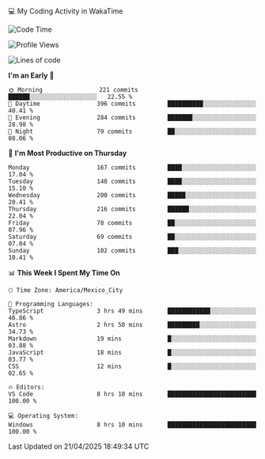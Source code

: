 💻 My Coding Activity in WakaTime
<!--START_SECTION:waka-->
![Code Time](http://img.shields.io/badge/Code%20Time-354%20hrs%207%20mins-blue)

![Profile Views](http://img.shields.io/badge/Profile%20Views-0-blue)

![Lines of code](https://img.shields.io/badge/From%20Hello%20World%20I%27ve%20Written-1.9%20million%20lines%20of%20code-blue)

**I'm an Early 🐤** 

```text
🌞 Morning                221 commits         ██████░░░░░░░░░░░░░░░░░░░   22.55 % 
🌆 Daytime                396 commits         ██████████░░░░░░░░░░░░░░░   40.41 % 
🌃 Evening                284 commits         ███████░░░░░░░░░░░░░░░░░░   28.98 % 
🌙 Night                  79 commits          ██░░░░░░░░░░░░░░░░░░░░░░░   08.06 % 
```
📅 **I'm Most Productive on Thursday** 

```text
Monday                   167 commits         ████░░░░░░░░░░░░░░░░░░░░░   17.04 % 
Tuesday                  148 commits         ████░░░░░░░░░░░░░░░░░░░░░   15.10 % 
Wednesday                200 commits         █████░░░░░░░░░░░░░░░░░░░░   20.41 % 
Thursday                 216 commits         ██████░░░░░░░░░░░░░░░░░░░   22.04 % 
Friday                   78 commits          ██░░░░░░░░░░░░░░░░░░░░░░░   07.96 % 
Saturday                 69 commits          ██░░░░░░░░░░░░░░░░░░░░░░░   07.04 % 
Sunday                   102 commits         ███░░░░░░░░░░░░░░░░░░░░░░   10.41 % 
```


📊 **This Week I Spent My Time On** 

```text
🕑︎ Time Zone: America/Mexico_City

💬 Programming Languages: 
TypeScript               3 hrs 49 mins       ████████████░░░░░░░░░░░░░   46.86 % 
Astro                    2 hrs 50 mins       █████████░░░░░░░░░░░░░░░░   34.73 % 
Markdown                 19 mins             █░░░░░░░░░░░░░░░░░░░░░░░░   03.88 % 
JavaScript               18 mins             █░░░░░░░░░░░░░░░░░░░░░░░░   03.77 % 
CSS                      12 mins             █░░░░░░░░░░░░░░░░░░░░░░░░   02.65 % 

🔥 Editors: 
VS Code                  8 hrs 10 mins       █████████████████████████   100.00 % 

💻 Operating System: 
Windows                  8 hrs 10 mins       █████████████████████████   100.00 % 
```


 Last Updated on 21/04/2025 18:49:34 UTC
<!--END_SECTION:waka-->
